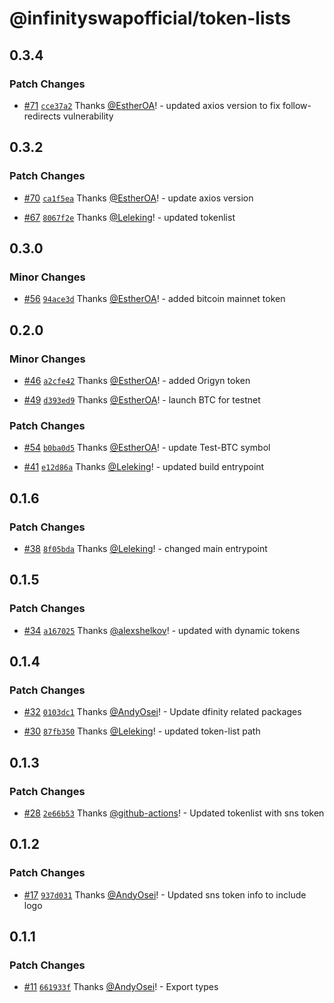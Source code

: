 # @infinityswapofficial/token-lists

## 0.3.4

### Patch Changes

- [#71](https://github.com/bitfinity-network/token-lists/pull/71) [`cce37a2`](https://github.com/bitfinity-network/token-lists/commit/cce37a2b53d87daefaa6791db06d5a623116a8e0) Thanks [@EstherOA](https://github.com/EstherOA)! - updated axios version to fix follow-redirects vulnerability

## 0.3.2

### Patch Changes

- [#70](https://github.com/bitfinity-network/token-lists/pull/70) [`ca1f5ea`](https://github.com/bitfinity-network/token-lists/commit/ca1f5ea5ec2ab02b99d16f118d0c2d4e0987ade8) Thanks [@EstherOA](https://github.com/EstherOA)! - update axios version

- [#67](https://github.com/bitfinity-network/token-lists/pull/67) [`8067f2e`](https://github.com/bitfinity-network/token-lists/commit/8067f2e1916cf98e32a6126e904b1f6370b87bb6) Thanks [@Leleking](https://github.com/Leleking)! - updated tokenlist

## 0.3.0

### Minor Changes

- [#56](https://github.com/infinity-swap/token-lists/pull/56) [`94ace3d`](https://github.com/infinity-swap/token-lists/commit/94ace3df134fb4ac7b7096a81bbf3eab3202cf13) Thanks [@EstherOA](https://github.com/EstherOA)! - added bitcoin mainnet token

## 0.2.0

### Minor Changes

- [#46](https://github.com/infinity-swap/token-lists/pull/46) [`a2cfe42`](https://github.com/infinity-swap/token-lists/commit/a2cfe42d4a863bba1b9498302f62e0aed0e814c5) Thanks [@EstherOA](https://github.com/EstherOA)! - added Origyn token

- [#49](https://github.com/infinity-swap/token-lists/pull/49) [`d393ed9`](https://github.com/infinity-swap/token-lists/commit/d393ed98e694bc228b8faf4ceeb1d1815cee134d) Thanks [@EstherOA](https://github.com/EstherOA)! - launch BTC for testnet

### Patch Changes

- [#54](https://github.com/infinity-swap/token-lists/pull/54) [`b0ba0d5`](https://github.com/infinity-swap/token-lists/commit/b0ba0d5c222af1ad6bfe2f0b863fe5763ee8cf1a) Thanks [@EstherOA](https://github.com/EstherOA)! - update Test-BTC symbol

- [#41](https://github.com/infinity-swap/token-lists/pull/41) [`e12d86a`](https://github.com/infinity-swap/token-lists/commit/e12d86a8d3b324186a4e96311fd091ac68ec190f) Thanks [@Leleking](https://github.com/Leleking)! - updated build entrypoint

## 0.1.6

### Patch Changes

- [#38](https://github.com/infinity-swap/token-lists/pull/38) [`8f05bda`](https://github.com/infinity-swap/token-lists/commit/8f05bdaad067a1859eaa427c66414557707688c1) Thanks [@Leleking](https://github.com/Leleking)! - changed main entrypoint

## 0.1.5

### Patch Changes

- [#34](https://github.com/infinity-swap/token-lists/pull/34) [`a167025`](https://github.com/infinity-swap/token-lists/commit/a167025ec75e2c70cf1475f5a41998e8551d17ff) Thanks [@alexshelkov](https://github.com/alexshelkov)! - updated with dynamic tokens

## 0.1.4

### Patch Changes

- [#32](https://github.com/infinity-swap/token-lists/pull/32) [`0103dc1`](https://github.com/infinity-swap/token-lists/commit/0103dc1e082ee83f90009b47f803b613e3a8ed83) Thanks [@AndyOsei](https://github.com/AndyOsei)! - Update dfinity related packages

- [#30](https://github.com/infinity-swap/token-lists/pull/30) [`87fb350`](https://github.com/infinity-swap/token-lists/commit/87fb350213daad86c9009d84b6440459993d7555) Thanks [@Leleking](https://github.com/Leleking)! - updated token-list path

## 0.1.3

### Patch Changes

- [#28](https://github.com/infinity-swap/token-lists/pull/28) [`2e66b53`](https://github.com/infinity-swap/token-lists/commit/2e66b53e30a5f446766f0045feccb83ad4b05269) Thanks [@github-actions](https://github.com/apps/github-actions)! - Updated tokenlist with sns token

## 0.1.2

### Patch Changes

- [#17](https://github.com/infinity-swap/token-lists/pull/17) [`937d031`](https://github.com/infinity-swap/token-lists/commit/937d03172618b428fc70e16cc6c7a7384dbfd4e4) Thanks [@AndyOsei](https://github.com/AndyOsei)! - Updated sns token info to include logo

## 0.1.1

### Patch Changes

- [#11](https://github.com/infinity-swap/token-lists/pull/11) [`661933f`](https://github.com/infinity-swap/token-lists/commit/661933feb326a639deb6575d27bd153c5a5a83a7) Thanks [@AndyOsei](https://github.com/AndyOsei)! - Export types
